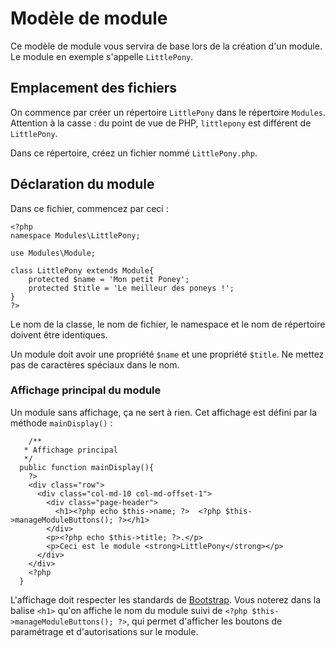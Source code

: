 # Modèle de module

Ce modèle de module vous servira de base lors de la création d'un module. Le module en exemple s'appelle `LittlePony`.

## Emplacement des fichiers

On commence par créer un répertoire `LittlePony` dans le répertoire `Modules`. Attention à la casse : du point de vue de PHP, `littlepony` est différent de `LittlePony`.

Dans ce répertoire, créez un fichier nommé `LittlePony.php`.

## Déclaration du module

Dans ce fichier, commencez par ceci :

    <?php
    namespace Modules\LittlePony;

    use Modules\Module;

    class LittlePony extends Module{
    	protected $name = 'Mon petit Poney';
    	protected $title = 'Le meilleur des poneys !';
    }
    ?>

Le nom de la classe, le nom de fichier, le namespace et le nom de répertoire doivent être identiques.

Un module doit avoir une propriété `$name` et une propriété `$title`. Ne mettez pas de caractères spéciaux dans le nom.

### Affichage principal du module

Un module sans affichage, ça ne sert à rien. Cet affichage est défini par la méthode `mainDisplay()` :

    	/**
       * Affichage principal
       */
      public function mainDisplay(){
        ?>
        <div class="row">
          <div class="col-md-10 col-md-offset-1">
            <div class="page-header">
              <h1><?php echo $this->name; ?>  <?php $this->manageModuleButtons(); ?></h1>
            </div>
            <p><?php echo $this->title; ?>.</p>
            <p>Ceci est le module <strong>LittlePony</strong></p>
          </div>
        </div>
        <?php
      }

L'affichage doit respecter les standards de [Bootstrap](../Bootstrap/index.html). Vous noterez dans la balise `<h1>` qu'on affiche le nom du module suivi de `<?php $this->manageModuleButtons(); ?>`, qui permet d'afficher les boutons de paramétrage et d'autorisations sur le module.

